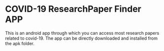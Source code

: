 # COVID-19 ResearchPaper Finder APP
This is an android app through which you can access most research papers related to covid-19. 
The app can be directly downloaded and installed from the apk folder.

